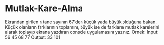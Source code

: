 # Mutlak-Kare-Alma
Ekrandan girilen n tane sayının 67'den küçük yada büyük olduğuna bakan. Küçük olanların farklarının toplamını, büyük ise de farkların mutlak karelerini alarak toplayıp ekrana yazdıran console uygulamasını yazınız.  Örnek: Input: 56 45 68 77  Output: 33 101
